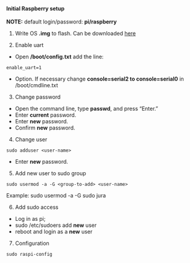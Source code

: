 #### Initial Raspberry setup

**NOTE:** default login/password: **pi/raspberry**

1. Write OS **.img** to flash. Can be downloaded [here](https://www.raspberrypi.com/software/operating-systems/)

2. Enable uart

- Open **/boot/config.txt** add the line: 
```   
enable_uart=1
```
- Option. If necessary change **console=serial2 to console=serial0** in /boot/cmdline.txt

3. Change password

- Open the command line, type **passwd**, and press “Enter.”
- Enter **current** password.
- Enter **new** password.
- Confirm **new** password.

4. Change user

```
sudo adduser <user-name>
```
- Enter **new** password.

5. Add new user to sudo group

```
sudo usermod -a -G <group-to-add> <user-name>
```
Example: sudo usermod -a -G sudo jura

6. Add sudo access
   
- Log in as pi;
- sudo /etc/sudoers add **new** user
- reboot and login as a **new** user

7. Configuration

 ```
sudo raspi-config
```

